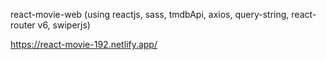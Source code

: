 react-movie-web (using reactjs, sass, tmdbApi, axios, query-string, react-router v6, swiperjs)

https://react-movie-192.netlify.app/
